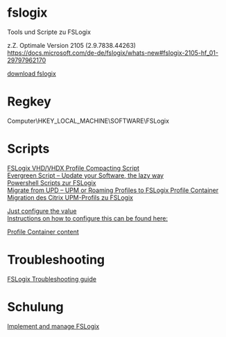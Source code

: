 # fslogix
Tools und Scripte zu FSLogix
  
z.Z. Optimale Version 2105 (2.9.7838.44263)  
https://docs.microsoft.com/de-de/fslogix/whats-new#fslogix-2105-hf_01-29797962170  
  
  
[download fslogix](https://docs.microsoft.com/en-us/fslogix/install-ht)

# Regkey  
Computer\HKEY_LOCAL_MACHINE\SOFTWARE\FSLogix  
  
# Scripts  
[FSLogix VHD/VHDX Profile Compacting Script](https://www.citrixirc.com/fslogix-vhdvhdx-profile-compacting-script/)  
[Evergreen Script – Update your Software, the lazy way](https://www.deyda.net/index.php/de/evergreen-script-de/)  
[Powershell Scripts zur FSLogix](https://github.com/Deyda/Microsoft)  
[Migrate from UPD – UPM or Roaming Profiles to FSLogix Profile Container](https://www.christiaanbrinkhoff.com/2020/02/14/youtube-how-to-migrate-from-upd-to-fslogix-profile-container-profiles-to-windows-virtual-desktop/)  
[Migration des Citrix UPM-Profils zu FSLogix](https://www.bujarra.com/migracion-del-perfil-citrix-upm-a-fslogix/?lang=de)  
  
[Just configure the value](https://docs.microsoft.com/en-us/fslogix/profile-container-configuration-reference#redirxmlsourcefolder)  
[Instructions on how to configure this can be found here:  ](https://social.msdn.microsoft.com/Forums/windows/en-US/029e130e-5892-4d1f-88a7-f8046d78f3b0/using-redirectionsxml-to-configure-what-to-copy-to-a-profile-with-fslogix)  

[Profile Container content](https://docs.microsoft.com/en-us/fslogix/manage-profile-content-cncpt)  
  
# Troubleshooting  
[FSLogix Troubleshooting guide](https://www.amorales.org/2020/04/fslogix-troubleshooting-guide.html)
  
# Schulung  
[Implement and manage FSLogix](https://docs.microsoft.com/en-us/learn/modules/implement-manage-fslogix/)  
